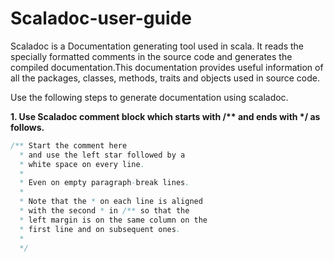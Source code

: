 # Scaladoc-user-guide

Scaladoc is a Documentation generating tool used in scala. It reads the specially formatted comments in the source code and generates the compiled documentation.This documentation provides useful information of all the packages, classes, methods, traits and objects used in source code. 

Use the following steps to generate documentation using scaladoc.

__1. Use Scaladoc comment block which starts with /** and ends with */ as follows.__

````scala
/** Start the comment here
  * and use the left star followed by a
  * white space on every line.
  *
  * Even on empty paragraph-break lines.
  *
  * Note that the * on each line is aligned
  * with the second * in /** so that the
  * left margin is on the same column on the
  * first line and on subsequent ones.
  *
  */
````


